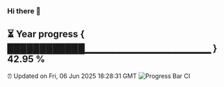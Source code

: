### Hi there 👋
⏳ Year progress { ████████████▁▁▁▁▁▁▁▁▁▁▁▁▁▁▁▁▁▁ } 42.95 %
---
⏰ Updated on Fri, 06 Jun 2025 18:28:31 GMT
![Progress Bar CI](https://github.com/liununu/liununu/workflows/Progress%20Bar%20CI/badge.svg)
